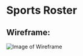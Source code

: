 # Sports Roster

## Wireframe:
![Image of Wireframe](https://user-images.githubusercontent.com/67588177/99723803-48c14580-2a78-11eb-9bee-cbfeab26b3fc.png)